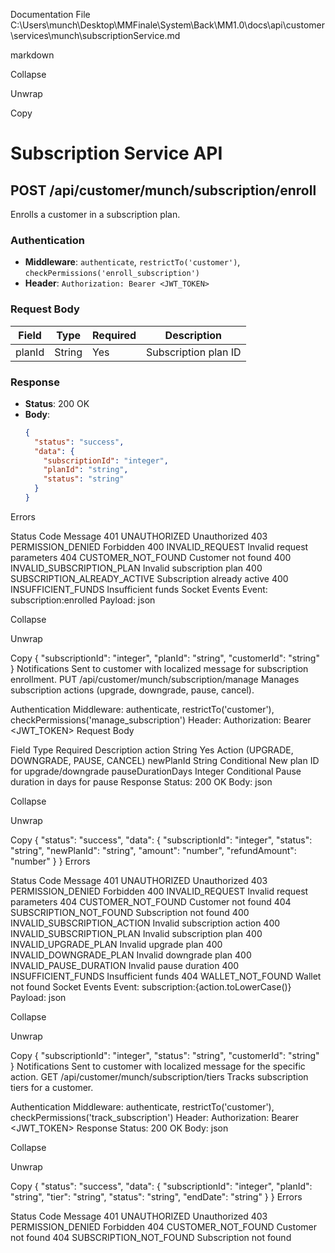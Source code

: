 Documentation File
C:\Users\munch\Desktop\MMFinale\System\Back\MM1.0\docs\api\customer\services\munch\subscriptionService.md

markdown

Collapse

Unwrap

Copy
# Subscription Service API

## POST /api/customer/munch/subscription/enroll

Enrolls a customer in a subscription plan.

### Authentication
- **Middleware**: `authenticate`, `restrictTo('customer')`, `checkPermissions('enroll_subscription')`
- **Header**: `Authorization: Bearer <JWT_TOKEN>`

### Request Body
| Field   | Type   | Required | Description       |
|---------|--------|----------|-------------------|
| planId  | String | Yes      | Subscription plan ID |

### Response
- **Status**: 200 OK
- **Body**:
  ```json
  {
    "status": "success",
    "data": {
      "subscriptionId": "integer",
      "planId": "string",
      "status": "string"
    }
  }
Errors

Status	Code	Message
401	UNAUTHORIZED	Unauthorized
403	PERMISSION_DENIED	Forbidden
400	INVALID_REQUEST	Invalid request parameters
404	CUSTOMER_NOT_FOUND	Customer not found
400	INVALID_SUBSCRIPTION_PLAN	Invalid subscription plan
400	SUBSCRIPTION_ALREADY_ACTIVE	Subscription already active
400	INSUFFICIENT_FUNDS	Insufficient funds
Socket Events
Event: subscription:enrolled
Payload:
json

Collapse

Unwrap

Copy
{
  "subscriptionId": "integer",
  "planId": "string",
  "customerId": "string"
}
Notifications
Sent to customer with localized message for subscription enrollment.
PUT /api/customer/munch/subscription/manage
Manages subscription actions (upgrade, downgrade, pause, cancel).

Authentication
Middleware: authenticate, restrictTo('customer'), checkPermissions('manage_subscription')
Header: Authorization: Bearer <JWT_TOKEN>
Request Body

Field	Type	Required	Description
action	String	Yes	Action (UPGRADE, DOWNGRADE, PAUSE, CANCEL)
newPlanId	String	Conditional	New plan ID for upgrade/downgrade
pauseDurationDays	Integer	Conditional	Pause duration in days for pause
Response
Status: 200 OK
Body:
json

Collapse

Unwrap

Copy
{
  "status": "success",
  "data": {
    "subscriptionId": "integer",
    "status": "string",
    "newPlanId": "string",
    "amount": "number",
    "refundAmount": "number"
  }
}
Errors

Status	Code	Message
401	UNAUTHORIZED	Unauthorized
403	PERMISSION_DENIED	Forbidden
400	INVALID_REQUEST	Invalid request parameters
404	CUSTOMER_NOT_FOUND	Customer not found
404	SUBSCRIPTION_NOT_FOUND	Subscription not found
400	INVALID_SUBSCRIPTION_ACTION	Invalid subscription action
400	INVALID_SUBSCRIPTION_PLAN	Invalid subscription plan
400	INVALID_UPGRADE_PLAN	Invalid upgrade plan
400	INVALID_DOWNGRADE_PLAN	Invalid downgrade plan
400	INVALID_PAUSE_DURATION	Invalid pause duration
400	INSUFFICIENT_FUNDS	Insufficient funds
404	WALLET_NOT_FOUND	Wallet not found
Socket Events
Event: subscription:{action.toLowerCase()}
Payload:
json

Collapse

Unwrap

Copy
{
  "subscriptionId": "integer",
  "status": "string",
  "customerId": "string"
}
Notifications
Sent to customer with localized message for the specific action.
GET /api/customer/munch/subscription/tiers
Tracks subscription tiers for a customer.

Authentication
Middleware: authenticate, restrictTo('customer'), checkPermissions('track_subscription')
Header: Authorization: Bearer <JWT_TOKEN>
Response
Status: 200 OK
Body:
json

Collapse

Unwrap

Copy
{
  "status": "success",
  "data": {
    "subscriptionId": "integer",
    "planId": "string",
    "tier": "string",
    "status": "string",
    "endDate": "string"
  }
}
Errors

Status	Code	Message
401	UNAUTHORIZED	Unauthorized
403	PERMISSION_DENIED	Forbidden
404	CUSTOMER_NOT_FOUND	Customer not found
404	SUBSCRIPTION_NOT_FOUND	Subscription not found